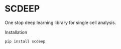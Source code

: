 # SCDEEP
One stop deep learning library for single cell analysis.

Installation

```pip install scdeep```

